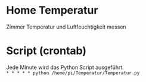 # Home Temperatur
Zimmer Temperatur und Luftfeuchtigkeit messen

# Script (crontab)

Jede Minute wird das Python Script ausgeführt.</br>
`* * * * * python /home/pi/Temperatur/Temperatur.py`
